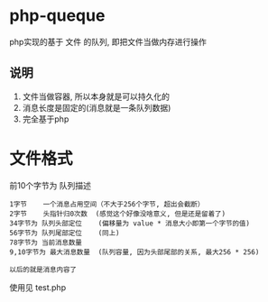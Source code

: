 # php-queque #
php实现的基于 文件 的队列, 即把文件当做内存进行操作


## 说明 ##

1. 文件当做容器, 所以本身就是可以持久化的
2. 消息长度是固定的(消息就是一条队列数据)
3. 完全基于php

# 文件格式
前10个字节为 队列描述

    1字节    一个消息占用空间（不大于256个字节, 超出会截断）
    2字节    头指针归0次数  (感觉这个好像没啥意义, 但是还是留着了)
    34字节为 队列头部定位    (偏移量为 value * 消息大小即第一个字节的值)
    56字节为 队列尾部定位    (同上)
    78字节为 当前消息数量    
    9,10字节为 最大消息数量  (队列容量, 因为头部尾部的关系, 最大256 * 256)
    
    以后的就是消息内容了


使用见 test.php
